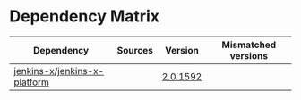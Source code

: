 # Dependency Matrix

Dependency | Sources | Version | Mismatched versions
---------- | ------- | ------- | -------------------
[jenkins-x/jenkins-x-platform](https://github.com/jenkins-x/jenkins-x-platform) |  | [2.0.1592](https://github.com/jenkins-x/jenkins-x-platform/releases/tag/v2.0.1592) | 
